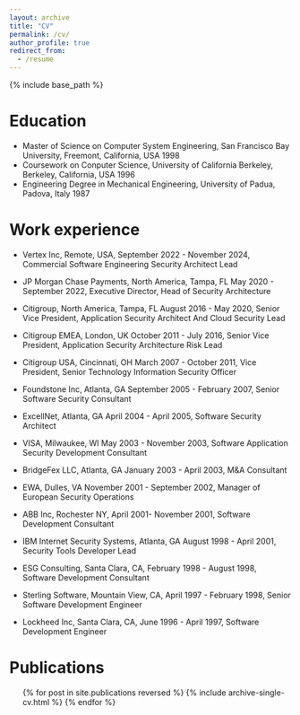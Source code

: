 ```yaml
---
layout: archive
title: "CV"
permalink: /cv/
author_profile: true
redirect_from:
  - /resume
---
```


{% include base_path %}

Education
======
* Master of Science on Computer System Engineering, San Francisco Bay University, Freemont, California, USA 1998
* Coursework on Conputer Science, University of California Berkeley, Berkeley, California, USA 1996
* Engineering Degree in Mechanical Engineering, University of Padua, Padova, Italy 1987

Work experience
======

* Vertex Inc, Remote, USA, September 2022 - November 2024, Commercial Software Engineering Security Architect Lead

* JP Morgan Chase Payments, North America, Tampa, FL 	May 2020 - September 2022, Executive Director, Head of Security Architecture

* Citigroup, North America, Tampa, FL 	August 2016 - May 2020, Senior Vice President, Application Security Architect And Cloud Security Lead

* Citigroup EMEA, London, UK 	October 2011 - July 2016, Senior Vice President, Application Security Architecture Risk Lead 

* Citigroup USA, Cincinnati, OH 	March 2007 - October 2011, Vice President, Senior Technology Information Security Officer

* Foundstone Inc, Atlanta, GA September 2005 - February 2007, Senior Software Security Consultant

* ExcellNet, Atlanta, GA April 2004 - April 2005, Software Security Architect

* VISA, Milwaukee, WI May 2003 - November 2003, Software Application Security Development Consultant

* BridgeFex LLC, Atlanta, GA January 2003 - April 2003, M&A Consultant

* EWA, Dulles, VA November 2001 - September 2002, Manager of European Security Operations

* ABB Inc, Rochester NY, April 2001- November 2001, Software Development Consultant

* IBM Internet Security Systems, Atlanta, GA August 1998 - April 2001, Security Tools Developer Lead

* ESG Consulting, Santa Clara, CA, February 1998 - August 1998, Software Development Consultant

* Sterling Software, Mountain View, CA, April 1997 - February 1998, Senior Software Development Engineer

* Lockheed Inc, Santa Clara, CA, June 1996 - April 1997, Software Development Engineer
  

Publications
======
  <ul>{% for post in site.publications reversed %}
    {% include archive-single-cv.html %}
  {% endfor %}</ul>


